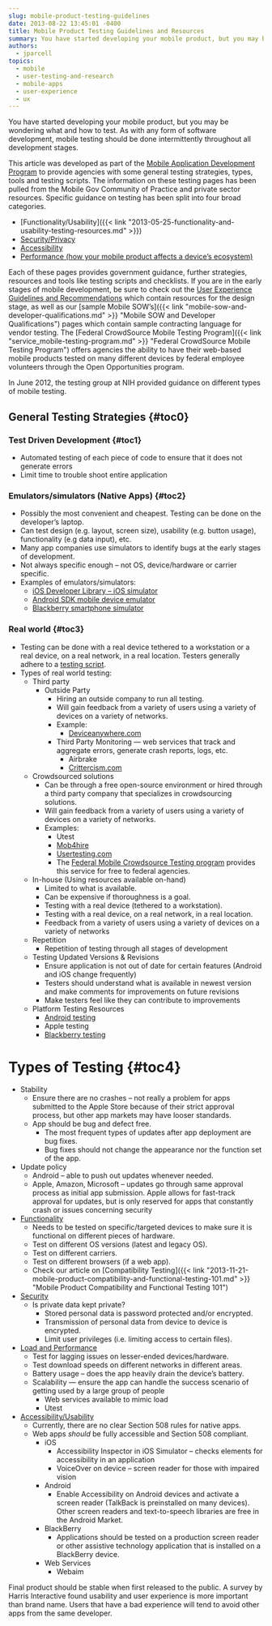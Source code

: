 ```yaml
---
slug: mobile-product-testing-guidelines
date: 2013-08-22 13:45:01 -0400
title: Mobile Product Testing Guidelines and Resources
summary: You have started developing your mobile product, but you may be wondering what and how to test. As with any form of software development, mobile testing should be done intermittently throughout all development stages. This article was developed as part of the Mobile Application Development Program to provide agencies with some general testing strategies, types,
authors:
  - jparcell
topics:
  - mobile
  - user-testing-and-research
  - mobile-apps
  - user-experience
  - ux
---
```


You have started developing your mobile product, but you may be wondering what and how to test. As with any form of software development, mobile testing should be done intermittently throughout all development stages.

This article was developed as part of the [Mobile Application Development Program](https://digitalgov.sites.usa.gov/resources/mobile-application-development-program/ "Mobile Application Development Program") to provide agencies with some general testing strategies, types, tools and testing scripts. The information on these testing pages has been pulled from the Mobile Gov Community of Practice and private sector resources. Specific guidance on testing has been split into four broad categories.

  * [Functionality/Usability]({{< link "2013-05-25-functionality-and-usability-testing-resources.md" >}})
  * [Security/Privacy](https://digitalgov.sites.usa.gov/2013/08/05/mobile-product-security-and-privacy-testing-resources/ "Mobile Product Security and Privacy Testing Resources")
  * [Accessibility](https://digitalgov.sites.usa.gov/2013/07/31/mobile-product-accessibility-testing-resources/ "Mobile Product Accessibility Testing Resources")
  * [Performance (how your mobile product affects a device&#8217;s ecosystem)](https://digitalgov.sites.usa.gov/2013/08/05/mobile-product-performance-testing-resources/ "Mobile Product Performance Testing")

Each of these pages provides government guidance, further strategies, resources and tools like testing scripts and checklists. If you are in the early stages of mobile development, be sure to check out the [User Experience Guidelines and Recommendations](https://digitalgov.sites.usa.gov/resources/mobile-user-experience-guidelines-and-recommendations/ "Mobile User Experience Guidelines and Recommendations") which contain resources for the design stage, as well as our [sample Mobile SOW&#8217;s]({{< link "mobile-sow-and-developer-qualifications.md" >}} "Mobile SOW and Developer Qualifications") pages which contain sample contracting language for vendor testing. The [Federal CrowdSource Mobile Testing Program]({{< link "service_mobile-testing-program.md" >}} "Federal CrowdSource Mobile Testing Program") offers agencies the ability to have their web-based mobile products tested on many different devices by federal employee volunteers through the Open Opportunities program.

In June 2012, the testing group at NIH provided guidance on different types of mobile testing.

## <a name="x-General Testing Strategies"></a>General Testing Strategies {#toc0}

### <a name="x-General Testing Strategies-Test Driven Development"></a>**Test Driven Development** {#toc1}

  * Automated testing of each piece of code to ensure that it does not generate errors
  * Limit time to trouble shoot entire application

### <a name="x-General Testing Strategies-Emulators/simulators (Native Apps)"></a>**Emulators/simulators (Native Apps)** {#toc2}

  * Possibly the most convenient and cheapest. Testing can be done on the developer’s laptop.
  * Can test design (e.g. layout, screen size), usability (e.g. button usage), functionality (e.g data input), etc.
  * Many app companies use simulators to identify bugs at the early stages of development.
  * Not always specific enough – not OS, device/hardware or carrier specific.
  * Examples of emulators/simulators:
      * <a href="http://developer.apple.com/library/ios/#documentation/Xcode/Conceptual/ios_development_workflow/125-Using_iOS_Simulator/ios_simulator_application.html" rel="nofollow">iOS Developer Library &#8211; iOS simulator</a>
      * [Android SDK mobile device emulator](http://developer.android.com/guide/developing/tools/emulator.html)
      * [Blackberry smartphone simulator](http://docs.blackberry.com/en/developers/deliverables/5716/The_BB_Smrtphn_simulator_447179_11.jsp)

### <a name="x-General Testing Strategies-Real world"></a>**Real world** {#toc3}

  * Testing can be done with a real device tethered to a workstation or a real device, on a real network, in a real location. Testers generally adhere to a [testing script](http://gsa.github.io/Mobile-Code-Catalog/testing.html).
  * Types of real world testing:
      * Third party
          * Outside Party
              * Hiring an outside company to run all testing.
              * Will gain feedback from a variety of users using a variety of devices on a variety of networks.
              * Example:
                  * <a href="http://www.deviceanywhere.com/" rel="nofollow">Deviceanywhere.com</a>
              * Third Party Monitoring &#8212; web services that track and aggregate errors, generate crash reports, logs, etc.
                  * Airbrake
                  * <a href="http://www.crittercism.com" rel="nofollow">Crittercism.com </a>
      * Crowdsourced solutions
          * Can be through a free open-source environment or hired through a third party company that specializes in crowdsourcing solutions.
          * Will gain feedback from a variety of users using a variety of devices on a variety of networks.
          * Examples:
              * Utest
              * <a href="http://www.mob4hire.com/" rel="nofollow">Mob4hire</a>
              * <a href="http://www.usertesting.com/" rel="nofollow">Usertesting.com</a>
              * The [Federal Mobile Crowdsource Testing program](https://digitalgov.sites.usa.gov/services/open-opportunities-mobile-application-testing-program/ "Federal CrowdSource Mobile Testing Program") provides this service for free to federal agencies.
      * In-house (Using resources available on-hand)
          * Limited to what is available.
          * Can be expensive if thoroughness is a goal.
          * Testing with a real device (tethered to a workstation).
          * Testing with a real device, on a real network, in a real location.
          * Feedback from a variety of users using a variety of devices on a variety of networks
      * Repetition
          * Repetition of testing through all stages of development
      * Testing Updated Versions & Revisions
          * Ensure application is not out of date for certain features (Android and iOS change frequently)
          * Testers should understand what is available in newest version and make comments for improvements on future revisions
          * Make testers feel like they can contribute to improvements
      * Platform Testing Resources
          * [Android testing](http://developer.android.com/guide/developing/testing/index.html)
          * Apple testing
          * [Blackberry testing](http://us.blackberry.com/sites/developers/resources/simulators.html)

# <a name="Types of Testing"></a>**Types of Testing** {#toc4}

  * Stability
      * Ensure there are no crashes – not really a problem for apps submitted to the Apple Store because of their strict approval process, but other app markets may have looser standards.
      * App should be bug and defect free.
          * The most frequent types of updates after app deployment are bug fixes.
          * Bug fixes should not change the appearance nor the function set of the app.
  * Update policy
      * Android – able to push out updates whenever needed.
      * Apple, Amazon, Microsoft – updates go through same approval process as initial app submission. Apple allows for fast-track approval for updates, but is only reserved for apps that constantly crash or issues concerning security
  * [Functionality](https://digitalgov.sites.usa.gov/2014/01/21/functionality-and-usability-testing-resources/ "Functionality and Usability Testing Resources")
      * Needs to be tested on specific/targeted devices to make sure it is functional on different pieces of hardware.
      * Test on different OS versions (latest and legacy OS).
      * Test on different carriers.
      * Test on different browsers (if a web app).
      * Check our article on [Compatibility Testing]({{< link "2013-11-21-mobile-product-compatibility-and-functional-testing-101.md" >}} "Mobile Product Compatibility and Functional Testing 101")
  * [Security](https://digitalgov.sites.usa.gov/2013/08/05/mobile-product-security-and-privacy-testing-resources/ "Mobile Product Security and Privacy Testing Resources")
      * Is private data kept private?
          * Stored personal data is password protected and/or encrypted.
          * Transmission of personal data from device to device is encrypted.
          * Limit user privileges (i.e. limiting access to certain files).
  * [Load and Performance](https://digitalgov.sites.usa.gov/2013/08/05/mobile-product-performance-testing-resources/ "Mobile Product Performance Testing")
      * Test for lagging issues on lesser-ended devices/hardware.
      * Test download speeds on different networks in different areas.
      * Battery usage – does the app heavily drain the device’s battery.
      * Scalability &#8212; ensure the app can handle the success scenario of getting used by a large group of people
          * Web services available to mimic load
          * Utest
  * [Accessibility/Usability](https://digitalgov.sites.usa.gov/2013/07/31/mobile-product-accessibility-testing-resources/ "Mobile Product Accessibility Testing Resources")
      * Currently, there are no clear Section 508 rules for native apps.
      * Web apps _should_ be fully accessible and Section 508 compliant.
          * iOS
              * Accessibility Inspector in iOS Simulator – checks elements for accessibility in an application
              * VoiceOver on device – screen reader for those with impaired vision
          * Android
              * Enable Accessibility on Android devices and activate a screen reader (TalkBack is preinstalled on many devices). Other screen readers and text-to-speech libraries are free in the Android Market.
          * BlackBerry
              * Applications should be tested on a production screen reader or other assistive technology application that is installed on a BlackBerry device.
          * Web Services
              * Webaim

Final product should be stable when first released to the public. A survey by Harris Interactive found usability and user experience is more important than brand name. Users that have a bad experience will tend to avoid other apps from the same developer.
